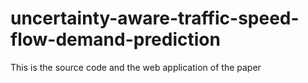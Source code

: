 # uncertainty-aware-traffic-speed-flow-demand-prediction
 This is the source code and the web application of the paper
